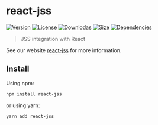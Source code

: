 # react-jss

[![Version](https://img.shields.io/npm/v/react-jss.svg?style=flat)](https://npmjs.org/package/react-jss)
[![License](https://img.shields.io/npm/l/react-jss.svg?style=flat)](https://github.com/cssinjs/jss/blob/master/LICENSE)
[![Downlodas](https://img.shields.io/npm/dm/react-jss.svg?style=flat)](https://npmjs.org/package/react-jss)
[![Size](https://img.shields.io/bundlephobia/minzip/react-jss.svg?style=flat)](https://npmjs.org/package/react-jss)
[![Dependencies](https://img.shields.io/david/cssinjs/jss.svg?path=packages%2Freact-jss&style=flat)](https://npmjs.org/package/react-jss)

> JSS integration with React

See our website [react-jss](https://cssinjs.org/react-jss?v=v10.6.1-mail-jss-int.1) for more information.

## Install

Using npm:

```sh
npm install react-jss
```

or using yarn:

```sh
yarn add react-jss
```
